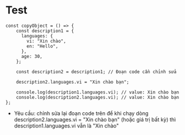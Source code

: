 # Test

    const copyObject = () => {
        const description1 = {
          languages: {
            vi: "Xin chào",
            en: "Hello",
          },
          age: 30,
        };
        
        const description2 = description1; // Đoạn code cần chỉnh sửa

        description2.languages.vi = "Xin chào bạn";

        console.log(description1.languages.vi); // value: Xin chào bạn
        console.log(description2.languages.vi); // value: Xin chào bạn
    };

 * Yêu cầu: chỉnh sửa lại đoạn code trên để khi chạy dòng description2.languages.vi = "Xin chào bạn" (hoặc giá trị bất kỳ) thì description1.languages.vi vẫn là "Xin chào"
